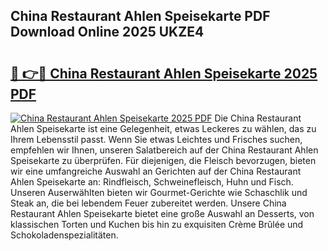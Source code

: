 ## China Restaurant Ahlen Speisekarte PDF Download Online 2025 UKZE4

# <h2><a href="http://gc7p1e.nevu.top/?p=China+Restaurant+Ahlen+Speisekarte">🔗 👉🔴 China Restaurant Ahlen Speisekarte 2025 PDF</a></h2>

[![China Restaurant Ahlen Speisekarte 2025 PDF](https://i.imgur.com/dBaPXMq.png)](http://gc7p1e.nevu.top/?p=China+Restaurant+Ahlen+Speisekarte)
Die China Restaurant Ahlen Speisekarte ist eine Gelegenheit, etwas Leckeres zu wählen, das zu Ihrem Lebensstil passt. Wenn Sie etwas Leichtes und Frisches suchen, empfehlen wir Ihnen, unseren Salatbereich auf der China Restaurant Ahlen Speisekarte zu überprüfen. Für diejenigen, die Fleisch bevorzugen, bieten wir eine umfangreiche Auswahl an Gerichten auf der China Restaurant Ahlen Speisekarte an: Rindfleisch, Schweinefleisch, Huhn und Fisch. Unseren Auserwählten bieten wir Gourmet-Gerichte wie Schaschlik und Steak an, die bei lebendem Feuer zubereitet werden. Unsere China Restaurant Ahlen Speisekarte bietet eine große Auswahl an Desserts, von klassischen Torten und Kuchen bis hin zu exquisiten Crème Brûlée und Schokoladenspezialitäten.
